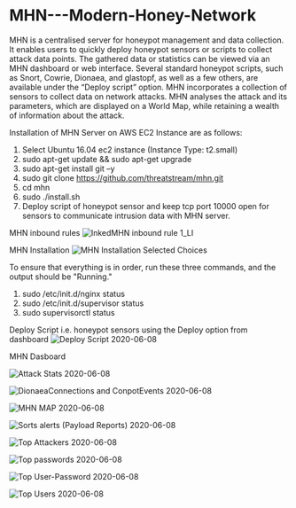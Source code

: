 # MHN---Modern-Honey-Network

MHN is a centralised server for honeypot management and data collection. It enables users to quickly deploy honeypot sensors or scripts to collect attack data points. The gathered data or statistics can be viewed via an MHN dashboard or web interface. Several standard honeypot scripts, such as Snort, Cowrie, Dionaea, and glastopf, as well as a few others, are available under the “Deploy script” option.
MHN incorporates a collection of sensors to collect data on network attacks. MHN analyses the attack and its parameters, which are displayed on a World Map, while retaining a wealth of information about the attack.

Installation of MHN Server on AWS EC2 Instance are as follows:
1. Select Ubuntu 16.04 ec2 instance (Instance Type: t2.small)
2. sudo apt-get update && sudo apt-get upgrade
3. sudo apt-get install git –y
4. sudo git clone https://github.com/threatstream/mhn.git
5. cd mhn
6. sudo ./install.sh
7. Deploy script of honeypot sensor and keep tcp port 10000 open for sensors to communicate intrusion data with MHN server.

MHN inbound rules
![InkedMHN inbound rule 1_LI](https://user-images.githubusercontent.com/73482919/114271727-8aa35600-9a30-11eb-9a86-456be8fc25a5.jpg)



MHN Installation
![MHN Installation Selected Choices](https://user-images.githubusercontent.com/73482919/114271592-ca1d7280-9a2f-11eb-8d78-2011131cd071.png)

To ensure that everything is in order, run these three commands, and the output should be "Running."
1. sudo /etc/init.d/nginx status
2. sudo /etc/init.d/supervisor status
3. sudo supervisorctl status


Deploy Script i.e. honeypot sensors using the Deploy option from dashboard
![Deploy Script 2020-06-08 ](https://user-images.githubusercontent.com/73482919/114271944-8fb4d500-9a31-11eb-8400-09c308e5013d.png)


MHN Dasboard

![Attack Stats 2020-06-08 ](https://user-images.githubusercontent.com/73482919/114271775-c8a07a00-9a30-11eb-9a35-c806ced007bc.png)

![DionaeaConnections and ConpotEvents 2020-06-08](https://user-images.githubusercontent.com/73482919/114271803-e968cf80-9a30-11eb-9972-5ca3781803b4.png)

![MHN MAP 2020-06-08 ](https://user-images.githubusercontent.com/73482919/114271824-000f2680-9a31-11eb-9bd0-11948b38b041.png)

![Sorts alerts (Payload Reports) 2020-06-08 ](https://user-images.githubusercontent.com/73482919/114271843-174e1400-9a31-11eb-852c-50e980e3e124.png)

![Top Attackers 2020-06-08 ](https://user-images.githubusercontent.com/73482919/114271828-06050780-9a31-11eb-82cf-77f4efd64ab3.png)

![Top passwords 2020-06-08 ](https://user-images.githubusercontent.com/73482919/114271833-0a312500-9a31-11eb-8f4e-da4e95328923.png)

![Top User-Password 2020-06-08 ](https://user-images.githubusercontent.com/73482919/114271837-0dc4ac00-9a31-11eb-92a3-5018e2cab52a.png)

![Top Users 2020-06-08 ](https://user-images.githubusercontent.com/73482919/114271838-10bf9c80-9a31-11eb-95a7-2d3362d80cac.png)
